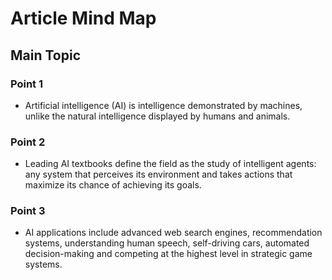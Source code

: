 # Article Mind Map

## Main Topic
### Point 1
- Artificial intelligence (AI) is intelligence demonstrated by machines, 
unlike the natural intelligence displayed by humans and animals.

### Point 2
- Leading AI textbooks define the field as the study of intelligent agents: 
any system that perceives its environment and takes actions that maximize 
its chance of achieving its goals.

### Point 3
- AI applications include advanced web search 
engines, recommendation systems, understanding human speech, self-driving cars, 
automated decision-making and competing at the highest level in strategic game systems.

